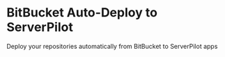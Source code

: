 # BitBucket Auto-Deploy to ServerPilot
Deploy your repositories automatically from BitBucket to ServerPilot apps
